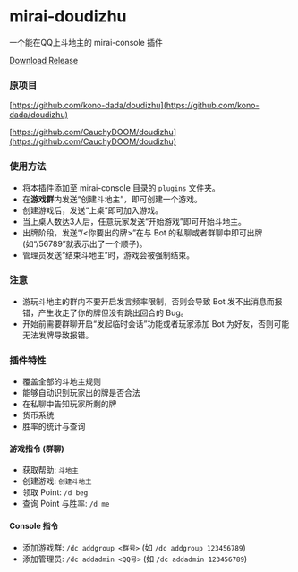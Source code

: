 # mirai-doudizhu

一个能在QQ上斗地主的 mirai-console 插件

[Download Release](https://github.com/fhyuncai/mirai-doudizhu/releases)

### 原项目

[https://github.com/kono-dada/doudizhu](https://github.com/kono-dada/doudizhu)

[https://github.com/CauchyDOOM/doudizhu](https://github.com/CauchyDOOM/doudizhu)

### 使用方法

- 将本插件添加至 mirai-console 目录的 `plugins` 文件夹。
- 在**游戏群**内发送“创建斗地主”，即可创建一个游戏。
- 创建游戏后，发送“上桌”即可加入游戏。
- 当上桌人数达3人后，任意玩家发送“开始游戏”即可开始斗地主。
- 出牌阶段，发送“/<你要出的牌>”在与 Bot 的私聊或者群聊中即可出牌 (如“/56789”就表示出了一个顺子)。
- 管理员发送“结束斗地主”时，游戏会被强制结束。

### 注意

- 游玩斗地主的群内不要开启发言频率限制，否则会导致 Bot 发不出消息而报错，产生收走了你的牌但没有跳出回合的 Bug。
- 开始前需要群聊开启“发起临时会话”功能或者玩家添加 Bot 为好友，否则可能无法发牌导致报错。

### 插件特性

- 覆盖全部的斗地主规则
- 能够自动识别玩家出的牌是否合法
- 在私聊中告知玩家所剩的牌
- 货币系统
- 胜率的统计与查询

#### 游戏指令 (群聊)

- 获取帮助: `斗地主`
- 创建游戏: `创建斗地主`
- 领取 Point: `/d beg`
- 查询 Point 与胜率: `/d me`

#### Console 指令

- 添加游戏群: `/dc addgroup <群号>` (如 `/dc addgroup 123456789`)
- 添加管理员: `/dc addadmin <QQ号>` (如 `/dc addadmin 123456789`)
